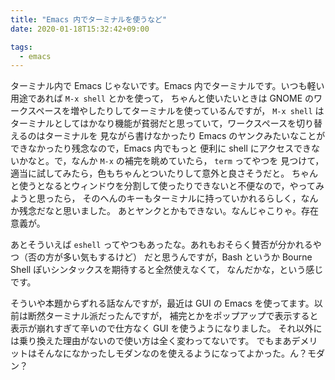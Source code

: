 ```yaml
---
title: "Emacs 内でターミナルを使うなど"
date: 2020-01-18T15:32:42+09:00

tags:
  - emacs
---
```


ターミナル内で Emacs じゃないです。Emacs 内でターミナルです。いつも軽い用途であれば `M-x shell` とかを使って，
ちゃんと使いたいときは GNOME のワークスペースを増やしたりしてターミナルを使っているんですが，
`M-x shell` はターミナルとしてはかなり機能が貧弱だと思っていて，ワークスペースを切り替えるのはターミナルを
見ながら書けなかったり Emacs のヤンクみたいなことができなかったり残念なので，Emacs 内でもっと
便利に shell にアクセスできないかなと。で，なんか `M-x` の補完を眺めていたら， `term` ってやつを
見つけて，適当に試してみたら，色もちゃんとついたりして意外と良さそうだと。
ちゃんと使うとなるとウィンドウを分割して使ったりできないと不便なので，やってみようと思ったら，
そのへんのキーもターミナルに持っていかれるらしく，なんか残念だなと思いました。
あとヤンクとかもできない。なんじゃこりゃ。存在意義が。

あとそういえば `eshell` ってやつもあったな。あれもおそらく賛否が分かれるやつ（否の方が多い気もするけど）
だと思うんですが，Bash というか Bourne Shell ぽいシンタックスを期待すると全然使えなくて，
なんだかな，という感じです。

そういや本題からずれる話なんですが，最近は GUI の Emacs を使ってます。以前は断然ターミナル派だったんですが，
補完とかをポップアップで表示すると表示が崩れすぎて辛いので仕方なく GUI を使うようになりました。
それ以外には乗り換えた理由がないので使い方は全く変わってないです。
でもまあデメリットはそんなになかったしモダンなのを使えるようになってよかった。ん？モダン？
